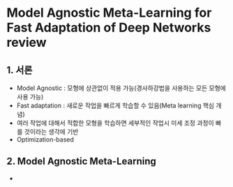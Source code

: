# Model Agnostic Meta-Learning for Fast Adaptation of Deep Networks review

## 1. 서론

- Model Agnostic : 모형에 상관없이 적용 가능(경사하강법을 사용하는 모든 모형에 사용 가능)
- Fast adaptation : 새로운 작업을 빠르게 학습할 수 있음(Meta learning 핵심 개념)
- 여러 작업에 대해서 적합한 모형을 학습하면 세부적인 작업시 미세 조정 과정이 빠를 것이라는 생각에 기반
- Optimization-based 

## 2. Model Agnostic Meta-Learning
- 
